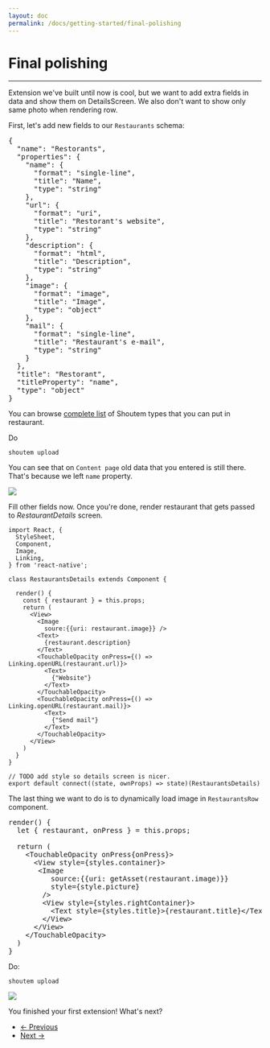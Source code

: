 ```yaml
---
layout: doc
permalink: /docs/getting-started/final-polishing
---
```


# Final polishing
<hr />

Extension we've built until now is cool, but we want to add extra fields in data and show them on DetailsScreen. We also don't want to show only same photo when rendering row.

First, let's add new fields to our `Restaurants` schema:

<pre>
{
  "name": "Restorants",
  "properties": {
    "name": {
      "format": "single-line",
      "title": "Name",
      "type": "string"
    },
<span class="newCode">    "url": {
      "format": "uri",
      "title": "Restorant's website",
      "type": "string"
    },
    "description": {
      "format": "html",
      "title": "Description",
      "type": "string"
    },
    "image": {
      "format": "image",
      "title": "Image",
      "type": "object"
    },
    "mail": {
      "format": "single-line",
      "title": "Restaurant's e-mail",
      "type": "string"
    }</span>
  },
  "title": "Restorant",
  "titleProperty": "name",
  "type": "object"
}
</pre>

You can browse [complete list](TODO) of Shoutem types that you can put in restaurant.

Do 
```
shoutem upload
```

You can see that on `Content page` old data that you entered is still there. That's because we left `name` property. 

<p class="image">
<img src='http://shoutem.github.io/img/getting-started/cms-restaurants-details.png'/>
</p>

Fill other fields now. Once you're done, render restaurant that gets passed to _RestaurantDetails_ screen.

```
import React, {
  StyleSheet,
  Component,
  Image,
  Linking,
} from 'react-native';

class RestaurantsDetails extends Component {

  render() {
    const { restaurant } = this.props;
    return (
      <View>
        <Image
          soure:{{uri: restaurant.image}} />
        <Text>
          {restaurant.description}
        </Text>
        <TouchableOpacity onPress={() => Linking.openURL(restaurant.url)}>
          <Text>
            {"Website"}
          </Text>
        </TouchableOpacity>
        <TouchableOpacity onPress={() => Linking.openURL(restaurant.mail)}>
          <Text>
            {"Send mail"}
          </Text>
        </TouchableOpacity>
      </View>
    )
  }
}

// TODO add style so details screen is nicer.
export default connect((state, ownProps) => state)(RestaurantsDetails)
```

The last thing we want to do is to dynamically load image in `RestaurantsRow` component.


<pre>
render() {
  let { restaurant, onPress } = this.props;

  return (
    &lt;TouchableOpacity onPress{onPress}>
      &lt;View style={styles.container}>
<span class="newCode">       &lt;Image
          source:{{uri: getAsset(restaurant.image)}}
          style={style.picture}
        /></span>
        &lt;View style={styles.rightContainer}>
          &lt;Text style={styles.title}>{restaurant.title}&lt;/Text>
        &lt;/View>
      &lt;/View>
    &lt;/TouchableOpacity>
  )
}
</pre>

Do:
```
shoutem upload
```

<p class="image">
<img src='http://shoutem.github.io/img/getting-started/restaurant-list-and-details.png'/>
</p>

You finished your first extension! What's next?

<nav>
  <ul class="pager">
    <li class="previous">
      <a href="http://shoutem.github.io/docs/getting-started/component"><span aria-hidden="true">&larr;</span> Previous</a>
    </li>
    <li class="next">
      <a href="http://shoutem.github.io/docs/getting-started/publish">Next <span aria-hidden="true">&rarr;</span></a>
    </li>
  </ul>
</nav>